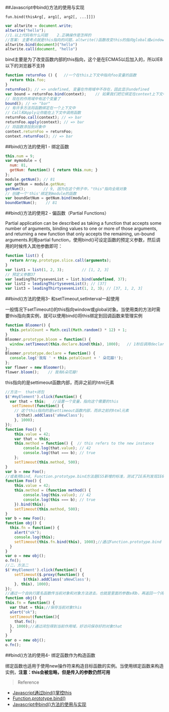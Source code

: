 ##Javascript中bind()方法的使用与实现

`fun.bind(thisArg[, arg1[, arg2[, ...]]])`

```javascript
var altwrite = document.write;
altwrite("hello");
//1.以上代码有什么问题    2.正确操作是怎样的
//答案: 主要考点就是this指向的问题，altwrite()函数改变this的指向global或window对象，导致执行时提示非法调用异常, 正确的方案就是使用bind()方法, 当然也可以使用call()方法
altwrite.bind(document)("hello")
altwrite.call(document, "hello")
```

bind主要是为了改变函数内部的this指向，这个是在ECMA5以后加入的，所以IE8以下的浏览器不支持

```javascript
function returnFoo () {   //一个在this上下文中指向foo变量的函数
  return this.foo;    
}
returnFoo(); // => undefined, 变量在作用域中不存在，因此显示undefined
var bound = returnFoo.bind(context);    // 如果我们把它绑定在context上下文中
// 现在的作用域中有这个变量了
bound(); // => "bar"
// 有许多方法将函数绑定在一个上下文中
// Call和Apply让你能在上下文中调用函数
returnFoo.call(context); // => bar
returnFoo.apply(context); // => bar
// 将函数添加到对象中
context.returnFoo = returnFoo;
context.returnFoo(); // => bar
```

##bind()方法的使用1 - 绑定函数

```javascript
this.num = 9; 
var mymodule = {
  num: 81,
  getNum: function() { return this.num; }
};
module.getNum(); // 81
var getNum = module.getNum;
getNum();        // 9, 因为在这个例子中，"this"指向全局对象
// 创建一个'this'绑定到module的函数
var boundGetNum = getNum.bind(module);
boundGetNum();    // 81
```

##bind()方法的使用2 - 偏函数（Partial Functions）

Partial application can be described as taking a function that accepts some number of arguments, binding values to one or more of those arguments, and returning a new function that only accepts the remaining, un-bound arguments.利用partial function，使用bind()可设定函数的预定义参数，然后调用的时候传入其他参数即可：

```javascript
function list() {
  return Array.prototype.slice.call(arguments);
}
var list1 = list(1, 2, 3);        // [1, 2, 3]
// 预定义参数37
var leadingThirtysevenList = list.bind(undefined, 37);
var list2 = leadingThirtysevenList(); // [37]
var list3 = leadingThirtysevenList(1, 2, 3); // [37, 1, 2, 3]
```

##bind()方法的使用3- 和setTimeout,setInterval一起使用

一般情况下setTimeout()的this指向window或global对象。当使用类的方法时需要this指向类实例，就可以使用bind()将this绑定到回调函数来管理实例

```javascript
function Bloomer() {
  this.petalCount = Math.ceil(Math.random() * 12) + 1;
}
Bloomer.prototype.bloom = function() {
  window.setTimeout(this.declare.bind(this), 1000);   // 1秒后调用declare函数
};
Bloomer.prototype.declare = function() {
  console.log('我有 ' + this.petalCount + ' 朵花瓣!');
};
var flower = new Bloomer();
flower.bloom();    // 我有6朵花瓣!
```

this指向的是settimeout函数内部，而非之前的html元素

```javascript
//方法一  that+闭包
$('#myElement').click(function() {
  var that = this;   //设置一个变量，指向这个需要的this
   setTimeout(function() {
    // 这个this指向的是settimeout函数内部，而非之前的html元素
     $(that).addClass('aNewClass');
    }, 1000);
});
function Foo() {
    this.value = 42;
    var that = this;
    this.method = function() {  // this refers to the new instance
        console.log(that.value); // 42
        console.log(that === b); // true
    };
    setTimeout(this.method, 500);
}
var b = new Foo();
//或者用bind, Function.prototype.bind方法是ES5新增的标准，测试了IE系列发现IE6-8都不支持，只有IE9+可以使用
function Foo() {
    this.value = 42;
    this.method = (function method() {
        console.log(this.value); // 42
        console.log(this === b); // true
    }).bind(this);
    setTimeout(this.method, 500);
}
var b = new Foo();
function obj() { 
  this.fn = function() { 
    alert("ok"); 
    console.log(this); 
    setTimeout(this.fn.bind(this), 1000);//通过Function.prototype.bind 绑定当前对象 
  } 
} 
var o = new obj(); 
o.fn(); 
//二、方法二
$('#myElement').click(function() {
    setTimeout($.proxy(function() {
        $(this).addClass('aNewClass');  
    }, this), 1000);
});
//通过一个自执行匿名函数传当前对象和对象方法进去，也就是里面的参数a和b，再返回一个闭包，通过call方法使this指向正确
function obj() { 
this.fn = function() { 
  var that = this;//保存当前对象this 
  alert("ok"); 
  setTimeout(function(){ 
    that.fn(); 
  }, 1000);//通过闭包得到当前作用域，好访问保存好的对象that 
  } 
} 
var o = new obj(); 
o.fn(); 
```

##bind()方法的使用4- 绑定函数作为构造函数

绑定函数也适用于使用new操作符来构造目标函数的实例。当使用绑定函数来构造实例，**注意：this会被忽略，但是传入的参数仍然可用**


> Reference

- [Javascript通过bind()掌控this](https://my.oschina.net/blogshi/blog/265415)
- [Function.prototype.bind()](https://developer.mozilla.org/en-US/docs/Web/JavaScript/Reference/Global_Objects/Function/bind)
- [Javascript中bind()方法的使用与实现](https://my.oschina.net/blogshi/blog/265415)
